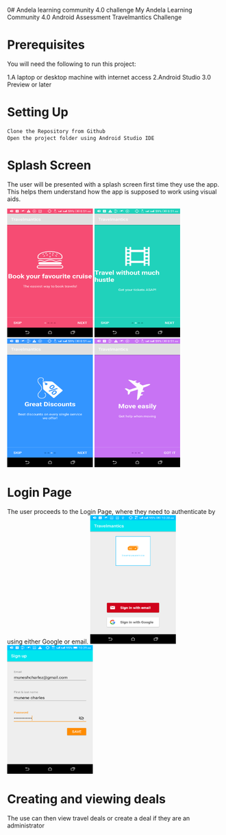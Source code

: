0# Andela learning community 4.0 challenge
My Andela Learning Community 4.0 Android  Assessment Travelmantics Challenge 
# Prerequisites

You will need the following to run this project:

  1.A laptop or desktop machine with internet access
 2.Android Studio 3.0 Preview or later
# Setting Up

    Clone the Repository from Github
    Open the project folder using Android Studio IDE

# Splash Screen

The user will be presented with a splash screen first time they use the app. This helps them understand how the app is supposed to work using visual aids.

<img src="screenshots/apks/Screenshot_2019-08-08-08-51-35.png" width=200 height =300> <img src="screenshots/apks/Screenshot_2019-08-08-08-51-42.png" width=200 height =300> <img src="screenshots/apks/Screenshot_2019-08-08-08-51-46.png" width=200 height =300> <img src="screenshots/apks/Screenshot_2019-08-08-08-51-51.png" width=200 height =300>
# Login Page
The user proceeds to the Login Page, where they need to authenticate by using either Google or email.
<img src="screenshots/apks/Screenshot_2019-08-06-10-38-47.png" width=200 height =300> <img src="screenshots/apks/Screenshot_2019-08-06-10-39-14.png" width=200 height =300> 
# Creating and viewing deals
The use can then view travel deals or create a deal if they are an administrator
